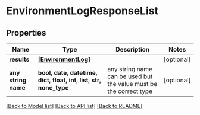 # EnvironmentLogResponseList


## Properties
Name | Type | Description | Notes
------------ | ------------- | ------------- | -------------
**results** | [**[EnvironmentLog]**](EnvironmentLog.md) |  | [optional] 
**any string name** | **bool, date, datetime, dict, float, int, list, str, none_type** | any string name can be used but the value must be the correct type | [optional]

[[Back to Model list]](../README.md#documentation-for-models) [[Back to API list]](../README.md#documentation-for-api-endpoints) [[Back to README]](../README.md)


